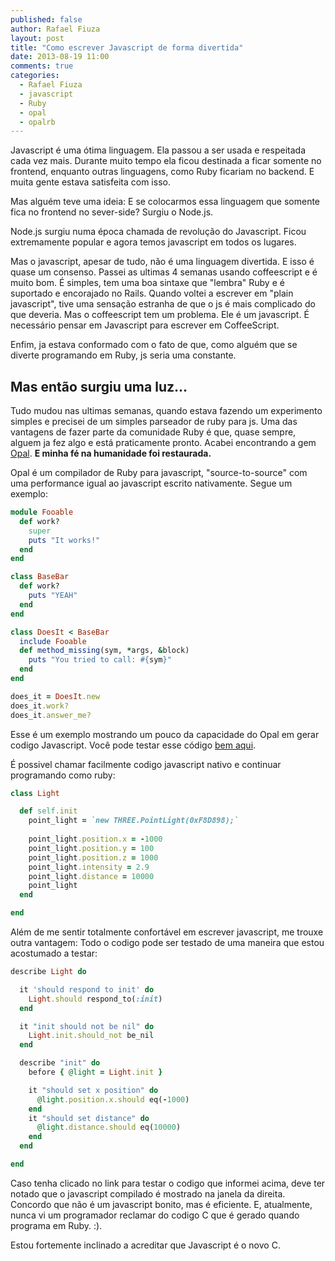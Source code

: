 ```yaml
---
published: false
author: Rafael Fiuza
layout: post
title: "Como escrever Javascript de forma divertida"
date: 2013-08-19 11:00
comments: true
categories:
  - Rafael Fiuza
  - javascript
  - Ruby
  - opal
  - opalrb
---
```



Javascript é uma ótima linguagem. Ela passou a ser usada e respeitada cada vez mais. Durante muito tempo ela ficou destinada a ficar somente no frontend, enquanto outras linguagens, como Ruby ficariam no backend. E muita gente estava satisfeita com isso.


Mas alguém teve uma ideia: E se colocarmos essa linguagem que somente fica no frontend no sever-side? Surgiu o Node.js.
<!-- more -->
Node.js surgiu numa época chamada de revolução do Javascript. Ficou extremamente popular e agora temos javascript em todos os lugares.

Mas o javascript, apesar de tudo, não é uma linguagem divertida. E isso é quase um consenso.
Passei as ultimas 4 semanas usando coffeescript e é muito bom. É simples, tem uma boa sintaxe que "lembra" Ruby e é suportado e encorajado no Rails. Quando voltei a escrever em "plain javascript", tive uma sensação estranha de que o js é mais complicado do que deveria.
Mas o coffeescript tem um problema. Ele é um javascript. É necessário pensar em Javascript para escrever em CoffeeScript.

Enfim, ja estava conformado com o fato de que, como alguém que se diverte programando em Ruby, js seria uma constante.

## Mas então surgiu uma luz...
Tudo mudou nas ultimas semanas, quando estava fazendo um experimento simples e precisei de um simples parseador de ruby para js. Uma das vantagens de fazer parte da comunidade Ruby é que, quase sempre, alguem ja fez algo e está praticamente pronto. Acabei encontrando a gem [Opal][opal_gem]. **E minha fé na humanidade foi restaurada.**

Opal é um compilador de Ruby para javascript, "source-to-source" com uma performance igual ao javascript escrito nativamente. Segue um exemplo:


```ruby
module Fooable 
  def work?
    super
    puts "It works!"
  end
end

class BaseBar
  def work?
    puts "YEAH"
  end  
end

class DoesIt < BaseBar
  include Fooable
  def method_missing(sym, *args, &block)
    puts "You tried to call: #{sym}"
  end
end

does_it = DoesIt.new
does_it.work?
does_it.answer_me?
```

Esse é um exemplo mostrando um pouco da capacidade do Opal em gerar codigo Javascript.
Você pode testar esse código [bem aqui][code_example].

É possivel chamar facilmente codigo javascript nativo e continuar programando como ruby:

```ruby
class Light

  def self.init
    point_light = `new THREE.PointLight(0xF8D898);`
 
    point_light.position.x = -1000
    point_light.position.y = 100
    point_light.position.z = 1000
    point_light.intensity = 2.9
    point_light.distance = 10000
    point_light
  end

end
```

Além de me sentir totalmente confortável em escrever javascript, me trouxe outra vantagem:
Todo o codigo pode ser testado de uma maneira que estou acostumado a testar:

```ruby
describe Light do

  it 'should respond to init' do
    Light.should respond_to(:init)
  end

  it "init should not be nil" do
    Light.init.should_not be_nil
  end

  describe "init" do
    before { @light = Light.init }

    it "should set x position" do
      @light.position.x.should eq(-1000)
    end
    it "should set distance" do
      @light.distance.should eq(10000)
    end
  end

end
```
Caso tenha clicado no link para testar o codigo que informei acima, deve ter notado que o javascript compilado é mostrado na janela da direita.
Concordo que não é um javascript bonito, mas é eficiente. E, atualmente, nunca vi um programador reclamar do codigo C que é gerado quando programa em Ruby. :).

Estou fortemente inclinado a acreditar que Javascript é o novo C.

[code_example]: http://bit.ly/17ChGDH
[opal_gem]: http://opalrb.org/